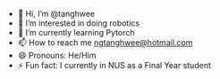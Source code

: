 - 👋 Hi, I’m @tanghwee
- 👀 I’m interested in doing robotics
- 🌱 I’m currently learning Pytorch
- 📫 How to reach me ngtanghwee@hotmail.com
- 😄 Pronouns: He/Him
- ⚡ Fun fact: I currently in NUS as a Final Year student

<!---
tanghwee/tanghwee is a ✨ special ✨ repository because its `README.md` (this file) appears on your GitHub profile.
You can click the Preview link to take a look at your changes.
--->
